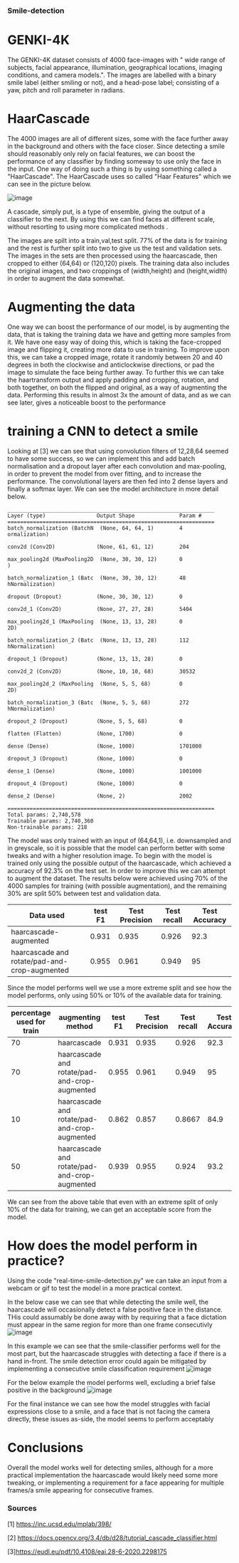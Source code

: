 ### Smile-detection

# GENKI-4K

The GENKI-4K dataset consists of 4000 face-images with " wide range of subjects, facial appearance, illumination, geographical locations, imaging conditions, and camera models.". The images are labelled with a binary smile label (either smiling or not), and a head-pose label; consisting of a yaw, pitch and roll parameter in radians. 

# HaarCascade

The 4000 images are all of different sizes, some with the face further away in the background and others with the face closer. Since detecting a smile should reasonably only rely on facial features, we can boost the performance of any classifier by finding someway to use only the face in the input. One way of doing such a thing is by using something called a "HaarCascade". The HaarCascade uses so called "Haar Features" which we can see in the picture below.

 ![image](https://user-images.githubusercontent.com/60330103/228680608-14e1517b-bf20-4bb8-bd0d-9a97fa1a0943.png)
 
 A cascade, simply put, is a type of ensemble, giving the output of a classifier to the next. By using this we can find faces at different scale, without resorting to using more complicated methods .
 
 The images are spilt into a train,val,test split. 77% of the data is for training and the rest is further split into two to give us the test and validation sets.
The images in the sets are then processed using the haarcascade, then cropped to either (64,64) or (120,120) pixels. The training data also includes the original images, and two croppings of (width,height) and (height,width) in order to augment the data somewhat. 

 
 
 # Augmenting the data
 
 One way we can boost the performance of our model, is by augmenting the data, that is taking the training data we have and getting more samples from it. We have one easy way of doing this, which is taking the face-cropped image and flipping it, creating more data to use in training. To improve upon this, we can take a cropped image, rotate it randomly between 20 and 40 degrees in both the clockwise and anticlockwise directions, or pad the image to simulate the face being further away. To further this we can take the haartransform output and apply padding and cropping, rotation, and both together, on both the flipped and original, as a way of augmenting the data. Performing this results in almost 3x the amount of data, and as we can see later, gives a noticeable boost to the performance
 
 
 # training a CNN to detect a smile 
 
 Looking at [3] we can see that using convolution filters of 12,28,64 seemed to have some success, so we can implement this and add batch normalisation and a dropout layer after each convolution and max-pooling, in order to prevent the model from over fitting, and to increase the performance. The convolutional layers are then fed into 2 dense layers and finally a softmax layer. We can see the model architecture in more detail below.
 ```
 _________________________________________________________________
 Layer (type)                Output Shape              Param #   
=================================================================
 batch_normalization (BatchN  (None, 64, 64, 1)        4         
 ormalization)                                                   
                                                                 
 conv2d (Conv2D)             (None, 61, 61, 12)        204       
                                                                 
 max_pooling2d (MaxPooling2D  (None, 30, 30, 12)       0         
 )                                                               
                                                                 
 batch_normalization_1 (Batc  (None, 30, 30, 12)       48        
 hNormalization)                                                 
                                                                 
 dropout (Dropout)           (None, 30, 30, 12)        0         
                                                                 
 conv2d_1 (Conv2D)           (None, 27, 27, 28)        5404      
                                                                 
 max_pooling2d_1 (MaxPooling  (None, 13, 13, 28)       0         
 2D)                                                             
                                                                 
 batch_normalization_2 (Batc  (None, 13, 13, 28)       112       
 hNormalization)                                                 
                                                                 
 dropout_1 (Dropout)         (None, 13, 13, 28)        0         
                                                                 
 conv2d_2 (Conv2D)           (None, 10, 10, 68)        30532     
                                                                 
 max_pooling2d_2 (MaxPooling  (None, 5, 5, 68)         0         
 2D)                                                             
                                                                 
 batch_normalization_3 (Batc  (None, 5, 5, 68)         272       
 hNormalization)                                                 
                                                                 
 dropout_2 (Dropout)         (None, 5, 5, 68)          0         
                                                                 
 flatten (Flatten)           (None, 1700)              0         
                                                                 
 dense (Dense)               (None, 1000)              1701000   
                                                                 
 dropout_3 (Dropout)         (None, 1000)              0         
                                                                 
 dense_1 (Dense)             (None, 1000)              1001000   
                                                                 
 dropout_4 (Dropout)         (None, 1000)              0         
                                                                 
 dense_2 (Dense)             (None, 2)                 2002      
                                                                 
=================================================================
Total params: 2,740,578
Trainable params: 2,740,360
Non-trainable params: 218
 ```

The model was only trained with an input of (64,64,1), i.e. downsampled and in greyscale, so it is possible that the model can perform better with some tweaks and with a higher resolution image. To begin with the model is trained only using the possible output of the haarcascade, which achieved a accuracy of 92.3% on the test set. In order to improve this we can attempt to augment the dataset. The results below were achieved using 70% of the 4000 samples for training (with possible augmentation), and the remaining 30% are split 50% between test and validation data. 


 
Data used| test F1 | Test Precision | Test recall | Test Accuracy | 
--- | --- | --- | --- | --- | 
haarcascade-augmented | 0.931 | 	0.935| 	0.926 | 	92.3 | 
haarcascade and rotate/pad-and-crop-augmented | 0.955 | 	 0.961| 	0.949 | 	95 |


Since the model performs well we use a more extreme split and see how the model performs, only using 50% or 10% of the available data for training. 

 
percentage used for train | augmenting method | test F1 | Test Precision | Test recall | Test Accuracy | 
 --- | --- | --- | --- | --- | --- | 
70 | haarcascade | 0.931 | 	0.935| 	0.926 | 	92.3 | 
70 | haarcascade and rotate/pad-and-crop-augmented | 0.955 | 	 0.961| 	0.949 | 	95 |
10 | haarcascade and rotate/pad-and-crop-augmented | 0.862 | 0.857 | 0.8667 | 84.9 | 
50 | haarcascade and rotate/pad-and-crop-augmented | 0.939 | 0.955	| 0.924 | 93.2

We can see from the above table that even with an extreme split of only 10% of the data for training, we can get an acceptable score from the model. 




 # How does the model perform in practice? 
 Using the code "real-time-smile-detection.py" we can take an input from a webcam or gif to test the model in a more practical context. 

In the below case we can see that while detecting the smile well, the  haarcascade will occasionally detect a false positive face in the distance. THis could assumably be done away with by requiring that a face dictation must appear in the same region for more than one frame consecutivly 
![image](https://user-images.githubusercontent.com/60330103/229241975-27cd7480-ef5a-46cc-ad92-a70e29ecd203.png)

In this example we can see that the smile-classifier performs well for the most part, but the haarcascade struggles with detecting a face if there is a hand in-front. The smile detection error could again be mitigated by implementing a consecutive smile classification requirement
![image](https://user-images.githubusercontent.com/60330103/229242260-a7c7a5d9-79f8-430c-85ed-2d50010ca6e0.png)

For the below example the model performs well, excluding a brief false positive in the background
![image](https://user-images.githubusercontent.com/60330103/229242509-6a64697c-1fe0-4283-8f1c-cd9f05fc033e.png)

For the final instance we can see how the model struggles with facial expressions close to a smile, and a face that is not facing the camera directly, these issues as-side, the model seems to perform acceptably 


 # Conclusions
 
 Overall the model works well for detecting smiles, although for a more practical implementation the haarcascade would likely need some more tweaking, or implementing a requirement for a face appearing for multiple frames/a smile appearing for consecutive frames. 

### Sources 
[1] https://inc.ucsd.edu/mplab/398/

[2] https://docs.opencv.org/3.4/db/d28/tutorial_cascade_classifier.html 

[3]https://eudl.eu/pdf/10.4108/eai.28-6-2020.2298175
